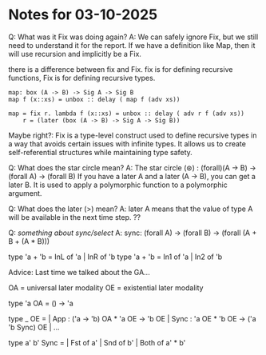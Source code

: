 # Notes for 03-10-2025

Q:
What was it Fix was doing again?
A:
We can safely ignore Fix, but we still need to understand it for the report.
If we have a definition like Map, then it will use recursion and implicitly be a Fix.

there is a difference between fix and Fix. fix is for defining recursive functions, Fix is for defining recursive types.

```
map: box (A -> B) -> Sig A -> Sig B
map f (x::xs) = unbox :: delay ( map f (adv xs))
```

```
map = fix r. lambda f (x::xs) = unbox :: delay ( adv r f (adv xs))
    r = (later (box (A -> B) -> Sig A -> Sig B))
```

Maybe right?:
Fix is a type-level construct used to define recursive types in a way that avoids certain issues with infinite types. It allows us to create self-referential structures while maintaining type safety.

Q: 
What does the star circle mean?
A:
The star circle (⊛) : (forall)(A -> B) -> (forall A) -> (forall B)
If you have a later A and a later (A -> B), you can get a later B.
It is used to apply a polymorphic function to a polymorphic argument.

Q:
What does the later (>) mean?
A:
later A means that the value of type A will be available in the next time step. ??


Q:
*something about sync/select*
A:
sync: (forall A) -> (forall B) -> (forall (A + B + (A * B)))

type 'a + 'b = InL of 'a | InR of 'b
type 'a + 'b = In1 of 'a | In2 of 'b


Advice:
Last time we talked about the GA...

OA = universal later modality
OE = existential later modality

type 'a OA = () -> 'a

type _ OE =
    | App : ('a -> 'b) OA * 'a OE -> 'b OE
    | Sync : 'a OE * 'b OE -> ('a  'b Sync) OE
    | ...

type a' b' Sync = 
    | Fst of a'
    | Snd of b'
    | Both of a' * b'
